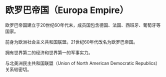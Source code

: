 # 欧罗巴帝国（Europa Empire）

欧罗巴帝国建立于20世纪60年代末，成员国包含德国、法国、西班牙、葡萄牙等国家。

前身为欧洲社会主义共和国联盟。21世纪60年代改名为欧罗巴帝国。

拥有世界第二的经济和世界第一的军事实力。

与北美洲民主共和国联盟（Union of North American Democratic Republics）关系较密切。
